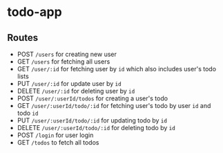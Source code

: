 # todo-app


## Routes
* POST `/users` for creating new user
* GET `/users` for fetching all users
* GET `/user/:id` for fetching user by `id` which also includes user's todo lists
* PUT `/user/:id` for update user by `id`
* DELETE `/user/:id` for deleting user by `id`
* POST `/user/:userId/todos` for creating a user's todo
* GET `/user/:userId/todo/:id` for fetching user's todo by user `id` and todo `id`
* PUT `/user/:userId/todo/:id` for updating todo by `id`
* DELETE `/user/:userId/todo/:id` for deleting todo by `id`
* POST `/login` for user login
* GET `/todos` to fetch all todos

